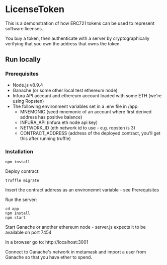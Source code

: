 # LicenseToken

This is a demonstration of how ERC721 tokens can be used to represent software licenses.

You buy a token, then authenticate with a server by cryptographically verifying that you own the address that owns the token.


## Run locally

### Prerequisites

* Node.js v8.9.4
* Ganache (or some other local test ethereum node)
* Infura API account and ethereum account loaded with some ETH (we're using Ropsten)
* The following environment variables set in a .env file in /app:
  * MNEMONIC  (seed mnemonic of an account where first derived address has positive balance)
  * INFURA_API (infura eth node api key)
  * NETWORK_ID (eth network id to use - e.g.  ropsten is 3)
  * CONTRACT_ADDRESS (address of the deployed contract, you'll get this after running truffle)

### Installation

```
npm install
```

Deploy contract:

`truffle migrate`

Insert the contract address as an environemnt variable - see Prerequisites

Run the server:
```
cd app
npm install
npm start
```

Start Ganache or another ethereum node - server.js expects it to be available on port 7454

In a browser go to: http://localhost:3001

Connect to Ganache's network in metamask and import a user from Ganache so that you have ether to spend.
